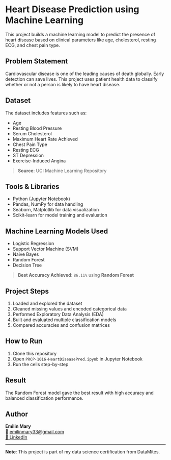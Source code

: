 # Heart Disease Prediction using Machine Learning

This project builds a machine learning model to predict the presence of heart disease based on clinical parameters like age, cholesterol, resting ECG, and chest pain type.

## Problem Statement
Cardiovascular disease is one of the leading causes of death globally. Early detection can save lives. This project uses patient health data to classify whether or not a person is likely to have heart disease.

## Dataset
The dataset includes features such as:
- Age
- Resting Blood Pressure
- Serum Cholesterol
- Maximum Heart Rate Achieved
- Chest Pain Type
- Resting ECG
- ST Depression
- Exercise-Induced Angina

> **Source**: UCI Machine Learning Repository

## Tools & Libraries
- Python (Jupyter Notebook)
- Pandas, NumPy for data handling
- Seaborn, Matplotlib for data visualization
- Scikit-learn for model training and evaluation

## Machine Learning Models Used
- Logistic Regression
- Support Vector Machine (SVM)
- Naive Bayes
- Random Forest
- Decision Tree

> **Best Accuracy Achieved**: `86.11%` using **Random Forest**

## Project Steps
1. Loaded and explored the dataset
2. Cleaned missing values and encoded categorical data
3. Performed Exploratory Data Analysis (EDA)
4. Built and evaluated multiple classification models
5. Compared accuracies and confusion matrices

## How to Run
1. Clone this repository
2. Open `PRCP-1016-HeartDiseasePred.ipynb` in Jupyter Notebook
3. Run the cells step-by-step

##  Result
The Random Forest model gave the best result with high accuracy and balanced classification performance.

## Author
**Emilin Mary**  
📧 emilinmary33@gmail.com  
[🔗 LinkedIn](https://linkedin.com/emilin-mary-5a3a51240)

---

**Note**: This project is part of my data science certification from DataMites.
